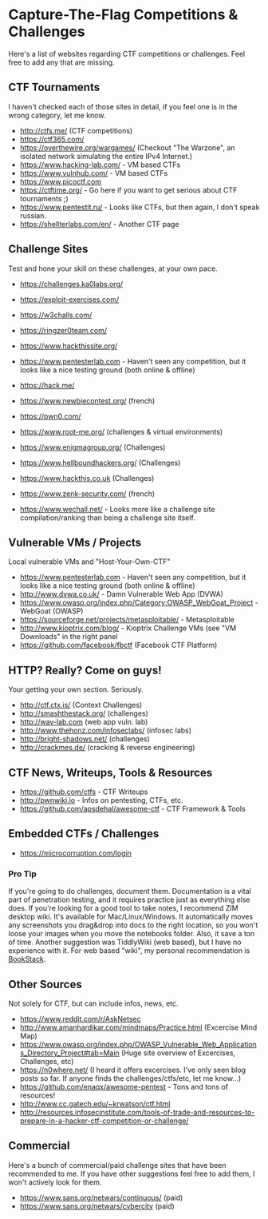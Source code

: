 # Capture-The-Flag Competitions & Challenges

Here's a list of websites regarding CTF competitions or challenges. Feel free to add any that are missing.

## CTF Tournaments

I haven't checked each of those sites in detail, if you feel one is in the wrong category, let me know.

  * http://ctfs.me/ (CTF competitions)
  * https://ctf365.com/
  * https://overthewire.org/wargames/ (Checkout "The Warzone", an isolated network simulating the entire IPv4 Internet.)
  * https://www.hacking-lab.com/ - VM based CTFs
  * https://www.vulnhub.com/ - VM based CTFs
  * https://www.picoctf.com
  * https://ctftime.org/ - Go here if you want to get serious about CTF tournaments ;)
  * https://www.pentestit.ru/ - Looks like CTFs, but then again, I don't speak russian.
  * https://shellterlabs.com/en/ - Another CTF page 


## Challenge Sites

Test and hone your skill on these challenges, at your own pace.

  * https://challenges.ka0labs.org/
  * https://exploit-exercises.com/
  * https://w3challs.com/
  * https://ringzer0team.com/
  * https://www.hackthissite.org/
  * https://www.pentesterlab.com - Haven't seen any competition, but it looks like a nice testing ground (both online & offline)
  * https://hack.me/
  * https://www.newbiecontest.org/ (french)
  * https://pwn0.com/
  * https://www.root-me.org/ (challenges & virtual environments)
  * https://www.enigmagroup.org/ (Challenges)
  * https://www.hellboundhackers.org/ (Challenges)
  * https://www.hackthis.co.uk (Challenges)
  * https://www.zenk-security.com/ (french)


  * https://www.wechall.net/ - Looks more like a challenge site compilation/ranking than being a challenge site itself.

## Vulnerable VMs / Projects

Local vulnerable VMs and "Host-Your-Own-CTF"

  * https://www.pentesterlab.com - Haven't seen any competition, but it looks like a nice testing ground (both online & offline)
  * http://www.dvwa.co.uk/ - Damn Vulnerable Web App (DVWA)
  * https://www.owasp.org/index.php/Category:OWASP_WebGoat_Project - WebGoat (OWASP) 
  * https://sourceforge.net/projects/metasploitable/ - Metasploitable
  * http://www.kioptrix.com/blog/ - Kioptrix Challenge VMs (see "VM Downloads" in the right panel
  * https://github.com/facebook/fbctf (Facebook CTF Platform)

## HTTP? Really? Come on guys!

Your getting your own section. Seriously.

  * http://ctf.ctx.is/ (Context Challenges)
  * http://smashthestack.org/ (challenges)
  * http://wav-lab.com (web app vuln. lab)
  * http://www.thehonz.com/infoseclabs/ (infosec labs)
  * http://bright-shadows.net/ (challenges)
  * http://crackmes.de/ (cracking & reverse engineering)


## CTF News, Writeups, Tools & Resources

  * https://github.com/ctfs - CTF Writeups
  * http://pwnwiki.io - Infos on pentesting, CTFs, etc.
  * https://github.com/apsdehal/awesome-ctf - CTF Framework & Tools

## Embedded CTFs / Challenges

  * https://microcorruption.com/login


### Pro Tip

If you're going to do challenges, document them. Documentation is a vital part of penetration testing, and it requires practice just as everything else does. If you're looking for a good tool to take notes, I recommend ZIM desktop wiki. It's available for Mac/Linux/Windows. It automatically moves any screenshots you drag&drop into docs to the right location, so you won't loose your images when you move the notebooks folder. Also, it save a ton of time.
Another suggestion was TiddlyWiki (web based), but I have no experience with it. For web based "wiki", my personal recommendation is [BookStack](www.bookstackapp.com).

## Other Sources

Not solely for CTF, but can include infos, news, etc.

  * https://www.reddit.com/r/AskNetsec
  * http://www.amanhardikar.com/mindmaps/Practice.html (Excercise Mind Map)
  * https://www.owasp.org/index.php/OWASP_Vulnerable_Web_Applications_Directory_Project#tab=Main (Huge site overview of Excercises, Challenges, etc)
  * https://n0where.net/ (I heard it offers excercises. I've only seen blog posts so far. If anyone finds the challenges/ctfs/etc, let me know...)
  * https://github.com/enaqx/awesome-pentest - Tons and tons of resources!
  * http://www.cc.gatech.edu/~krwatson/ctf.html
  * http://resources.infosecinstitute.com/tools-of-trade-and-resources-to-prepare-in-a-hacker-ctf-competition-or-challenge/


## Commercial

Here's a bunch of commercial/paid challenge sites that have been recommended to me. If you have other suggestions feel free to add them, I won't actively look for them.

  * https://www.sans.org/netwars/continuous/ (paid)
  * https://www.sans.org/netwars/cybercity (paid)


